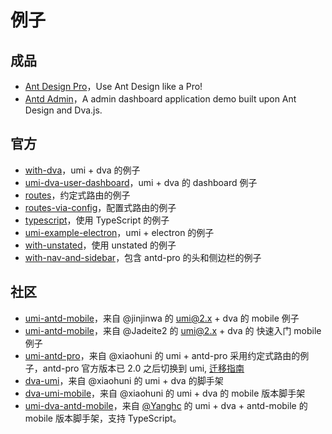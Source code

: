 # 例子

## 成品

* [Ant Design Pro](https://github.com/ant-design/ant-design-pro)，Use Ant Design like a Pro! 
* [Antd Admin](https://github.com/zuiidea/antd-admin)，A admin dashboard application demo built upon Ant Design and Dva.js.

## 官方

* [with-dva](https://github.com/umijs/umi-examples/tree/master/with-dva)，umi + dva 的例子
* [umi-dva-user-dashboard](https://github.com/umijs/umi-dva-user-dashboard)，umi + dva 的 dashboard 例子
* [routes](https://github.com/umijs/umi-examples/tree/master/routes)，约定式路由的例子
* [routes-via-config](https://github.com/umijs/umi-examples/blob/master/routes-via-config)，配置式路由的例子
* [typescript](https://github.com/umijs/umi-examples/blob/master/typescript)，使用 TypeScript 的例子
* [umi-example-electron](https://github.com/umijs/umi-example-electron)，umi + electron 的例子
* [with-unstated](https://github.com/umijs/umi-examples/tree/master/with-unstated)，使用 unstated 的例子
* [with-nav-and-sidebar](https://github.com/umijs/umi-examples/tree/master/with-nav-and-sidebar)，包含 antd-pro 的头和侧边栏的例子

## 社区

* [umi-antd-mobile](https://github.com/jinjinwa/umi-antd-mobile)，来自 @jinjinwa 的 umi@2.x + dva 的 mobile 例子
* [umi-antd-mobile](https://github.com/Jadeite2/umi-antd-mobile)，来自 @Jadeite2 的 umi@2.x + dva 的 快速入门 mobile 例子
* [umi-antd-pro](https://github.com/xiaohuoni/umi-antd-pro)，来自 @xiaohuni 的 umi + antd-pro 采用约定式路由的例子，antd-pro 官方版本已 2.0 之后切换到 umi, [迁移指南](https://pro.ant.design/docs/upgrade-v2-cn)
* [dva-umi](https://github.com/xiaohuoni/dva-umi)，来自 @xiaohuni 的 umi + dva 的脚手架
* [dva-umi-mobile](https://github.com/xiaohuoni/dva-umi-mobile)，来自 @xiaohuni 的 umi + dva 的 mobile 版本脚手架
* [umi-dva-antd-mobile](https://github.com/hqwlkj/umi-dva-antd-mobile)，来自 [@Yanghc](http://www.yanghc.com) 的 umi + dva + antd-mobile 的 mobile 版本脚手架，支持 TypeScript。

